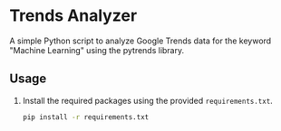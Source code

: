 # Trends Analyzer

A simple Python script to analyze Google Trends data for the keyword "Machine Learning" using the pytrends library.

## Usage

1. Install the required packages using the provided `requirements.txt`.
   ```bash
   pip install -r requirements.txt
